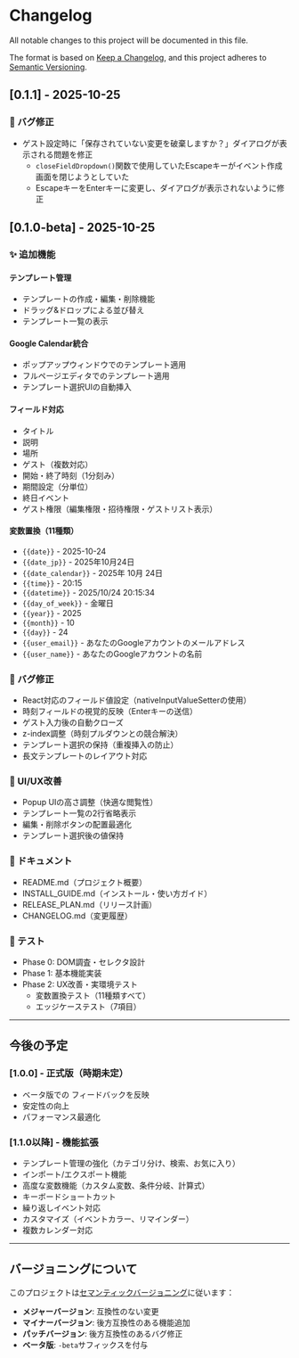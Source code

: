 # Changelog

All notable changes to this project will be documented in this file.

The format is based on [Keep a Changelog](https://keepachangelog.com/en/1.0.0/),
and this project adheres to [Semantic Versioning](https://semver.org/spec/v2.0.0.html).

## [0.1.1] - 2025-10-25

### 🐛 バグ修正
- ゲスト設定時に「保存されていない変更を破棄しますか？」ダイアログが表示される問題を修正
  - `closeFieldDropdown()`関数で使用していたEscapeキーがイベント作成画面を閉じようとしていた
  - EscapeキーをEnterキーに変更し、ダイアログが表示されないように修正

## [0.1.0-beta] - 2025-10-25

### ✨ 追加機能

#### テンプレート管理
- テンプレートの作成・編集・削除機能
- ドラッグ&ドロップによる並び替え
- テンプレート一覧の表示

#### Google Calendar統合
- ポップアップウィンドウでのテンプレート適用
- フルページエディタでのテンプレート適用
- テンプレート選択UIの自動挿入

#### フィールド対応
- タイトル
- 説明
- 場所
- ゲスト（複数対応）
- 開始・終了時刻（1分刻み）
- 期間設定（分単位）
- 終日イベント
- ゲスト権限（編集権限・招待権限・ゲストリスト表示）

#### 変数置換（11種類）
- `{{date}}` - 2025-10-24
- `{{date_jp}}` - 2025年10月24日
- `{{date_calendar}}` - 2025年 10月 24日
- `{{time}}` - 20:15
- `{{datetime}}` - 2025/10/24 20:15:34
- `{{day_of_week}}` - 金曜日
- `{{year}}` - 2025
- `{{month}}` - 10
- `{{day}}` - 24
- `{{user_email}}` - あなたのGoogleアカウントのメールアドレス
- `{{user_name}}` - あなたのGoogleアカウントの名前

### 🐛 バグ修正
- React対応のフィールド値設定（nativeInputValueSetterの使用）
- 時刻フィールドの視覚的反映（Enterキーの送信）
- ゲスト入力後の自動クローズ
- z-index調整（時刻プルダウンとの競合解決）
- テンプレート選択の保持（重複挿入の防止）
- 長文テンプレートのレイアウト対応

### 🎨 UI/UX改善
- Popup UIの高さ調整（快適な閲覧性）
- テンプレート一覧の2行省略表示
- 編集・削除ボタンの配置最適化
- テンプレート選択後の値保持

### 📝 ドキュメント
- README.md（プロジェクト概要）
- INSTALL_GUIDE.md（インストール・使い方ガイド）
- RELEASE_PLAN.md（リリース計画）
- CHANGELOG.md（変更履歴）

### 🧪 テスト
- Phase 0: DOM調査・セレクタ設計
- Phase 1: 基本機能実装
- Phase 2: UX改善・実環境テスト
  - 変数置換テスト（11種類すべて）
  - エッジケーステスト（7項目）

---

## 今後の予定

### [1.0.0] - 正式版（時期未定）
- ベータ版での フィードバックを反映
- 安定性の向上
- パフォーマンス最適化

### [1.1.0以降] - 機能拡張
- テンプレート管理の強化（カテゴリ分け、検索、お気に入り）
- インポート/エクスポート機能
- 高度な変数機能（カスタム変数、条件分岐、計算式）
- キーボードショートカット
- 繰り返しイベント対応
- カスタマイズ（イベントカラー、リマインダー）
- 複数カレンダー対応

---

## バージョニングについて

このプロジェクトは[セマンティックバージョニング](https://semver.org/lang/ja/)に従います：

- **メジャーバージョン**: 互換性のない変更
- **マイナーバージョン**: 後方互換性のある機能追加
- **パッチバージョン**: 後方互換性のあるバグ修正
- **ベータ版**: `-beta`サフィックスを付与
